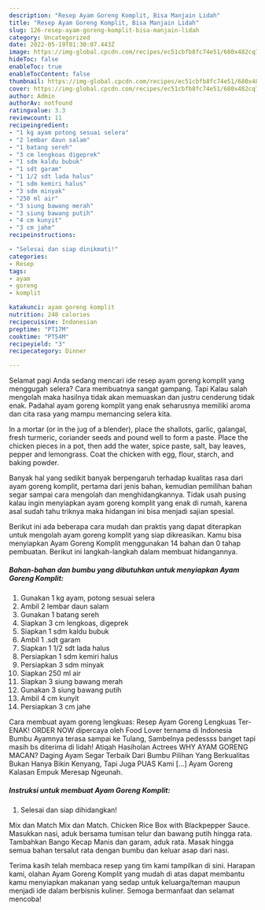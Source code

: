 ```yaml
---
description: "Resep Ayam Goreng Komplit, Bisa Manjain Lidah"
title: "Resep Ayam Goreng Komplit, Bisa Manjain Lidah"
slug: 126-resep-ayam-goreng-komplit-bisa-manjain-lidah
category: Uncategorized
date: 2022-05-19T01:30:07.443Z
image: https://img-global.cpcdn.com/recipes/ec51cbfb8fc74e51/680x482cq70/ayam-goreng-komplit-foto-resep-utama.jpg
hideToc: false
enableToc: true
enableTocContent: false
thumbnail: https://img-global.cpcdn.com/recipes/ec51cbfb8fc74e51/680x482cq70/ayam-goreng-komplit-foto-resep-utama.jpg
cover: https://img-global.cpcdn.com/recipes/ec51cbfb8fc74e51/680x482cq70/ayam-goreng-komplit-foto-resep-utama.jpg
author: Admin
authorAv: notfound
ratingvalue: 3.3
reviewcount: 11
recipeingredient:
- "1 kg ayam potong sesuai selera"
- "2 lembar daun salam"
- "1 batang sereh"
- "3 cm lengkoas digeprek"
- "1 sdm kaldu bubuk"
- "1 sdt garam"
- "1 1/2 sdt lada halus"
- "1 sdm kemiri halus"
- "3 sdm minyak"
- "250 ml air"
- "3 siung bawang merah"
- "3 siung bawang putih"
- "4 cm kunyit"
- "3 cm jahe"
recipeinstructions:

- "Selesai dan siap dinikmati!"
categories:
- Resep
tags:
- ayam
- goreng
- komplit

katakunci: ayam goreng komplit 
nutrition: 248 calories
recipecuisine: Indonesian
preptime: "PT17M"
cooktime: "PT54M"
recipeyield: "3"
recipecategory: Dinner

---
```



Selamat pagi Anda sedang mencari ide resep ayam goreng komplit yang menggugah selera? Cara membuatnya sangat gampang. Tapi Kalau salah mengolah maka hasilnya tidak akan memuaskan dan justru cenderung tidak enak. Padahal ayam goreng komplit yang enak seharusnya memiliki aroma dan cita rasa yang mampu memancing selera kita.


In a mortar (or in the jug of a blender), place the shallots, garlic, galangal, fresh turmeric, coriander seeds and pound well to form a paste. Place the chicken pieces in a pot, then add the water, spice paste, salt, bay leaves, pepper and lemongrass. Coat the chicken with egg, flour, starch, and baking powder.

Banyak hal yang sedikit banyak berpengaruh terhadap kualitas rasa dari ayam goreng komplit, pertama dari jenis bahan, kemudian pemilihan bahan segar sampai cara mengolah dan menghidangkannya. Tidak usah pusing kalau ingin menyiapkan ayam goreng komplit yang enak di rumah, karena asal sudah tahu triknya maka hidangan ini bisa menjadi sajian spesial.


Berikut ini ada beberapa cara mudah dan praktis yang dapat diterapkan untuk mengolah ayam goreng komplit yang siap dikreasikan. Kamu bisa menyiapkan Ayam Goreng Komplit menggunakan 14 bahan dan 0 tahap pembuatan. Berikut ini langkah-langkah dalam membuat hidangannya.

<!--inarticleads1-->

##### Bahan-bahan dan bumbu yang dibutuhkan untuk menyiapkan Ayam Goreng Komplit:

1. Gunakan 1 kg ayam, potong sesuai selera
1. Ambil 2 lembar daun salam
1. Gunakan 1 batang sereh
1. Siapkan 3 cm lengkoas, digeprek
1. Siapkan 1 sdm kaldu bubuk
1. Ambil 1 .sdt garam
1. Siapkan 1 1/2 sdt lada halus
1. Persiapkan 1 sdm kemiri halus
1. Persiapkan 3 sdm minyak
1. Siapkan 250 ml air
1. Siapkan 3 siung bawang merah
1. Gunakan 3 siung bawang putih
1. Ambil 4 cm kunyit
1. Persiapkan 3 cm jahe


Cara membuat ayam goreng lengkuas: Resep Ayam Goreng Lengkuas Ter-ENAK! ORDER NOW dipercaya oleh Food Lover ternama di Indonesia Bumbu Ayamnya terasa sampai ke Tulang, Sambelnya pedessss banget tapi masih bs diterima di lidah! Atiqah Hasiholan Actrees WHY AYAM GORENG MACAN? Daging Ayam Segar Terbaik Dari Bumbu Pilihan Yang Berkualitas Bukan Hanya Bikin Kenyang, Tapi Juga PUAS Kami […] Ayam Goreng Kalasan Empuk Meresap Ngeunah. 

<!--inarticleads2-->

##### Instruksi untuk membuat Ayam Goreng Komplit:


1. Selesai dan siap dihidangkan!

Mix dan Match Mix dan Match. Chicken Rice Box with Blackpepper Sauce. Masukkan nasi, aduk bersama tumisan telur dan bawang putih hingga rata. Tambahkan Bango Kecap Manis dan garam, aduk rata. Masak hingga semua bahan tersalut rata dengan bumbu dan keluar asap dari nasi. 

Terima kasih telah membaca resep yang tim kami tampilkan di sini. Harapan kami, olahan Ayam Goreng Komplit yang mudah di atas dapat membantu kamu menyiapkan makanan yang sedap untuk keluarga/teman maupun menjadi ide dalam berbisnis kuliner. Semoga bermanfaat dan selamat mencoba!

